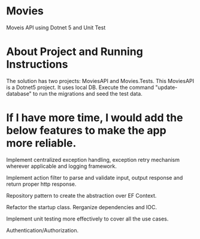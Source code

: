 #  Movies
Moveis API using Dotnet 5 and Unit Test

# **About Project and Running Instructions**
The solution has two projects: MoviesAPI and Movies.Tests.
This MoviesAPI  is a Dotnet5 project. It uses local DB. Execute the command "update-database" to run the migrations and seed the test data. 

# **If I have more time, I would add the below features to make the app more reliable.**
  
 Implement centralized exception handling, exception retry mechanism wherever applicable and logging framework.
 
 Implement action filter to parse and validate input, output response and return proper http response. 
 
 Repository pattern to create the abstraction over EF Context.
 
 Refactor the startup class. Rerganize dependencies and IOC.

 Implement unit testing more effectively to cover all the use cases. 
 
 Authentication/Authorization.

